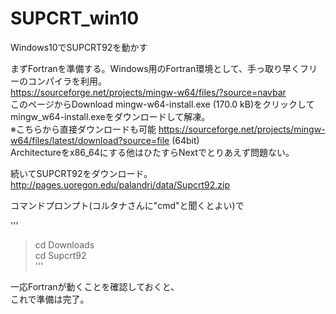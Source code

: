 # SUPCRT_win10

Windows10でSUPCRT92を動かす

まずFortranを準備する。Windows用のFortran環境として、手っ取り早くフリーのコンパイラを利用。  
https://sourceforge.net/projects/mingw-w64/files/?source=navbar  
このページからDownload mingw-w64-install.exe (170.0 kB)をクリックしてmingw_w64-install.exeをダウンロードして解凍。  
※こちらから直接ダウンロードも可能 https://sourceforge.net/projects/mingw-w64/files/latest/download?source=file (64bit)  
Architectureをx86_64にする他はひたすらNextでとりあえず問題ない。

続いてSUPCRT92をダウンロード。  
http://pages.uoregon.edu/palandri/data/Supcrt92.zip

コマンドプロンプト(コルタナさんに"cmd"と聞くとよい)で  

'''
>cd Downloads  
>cd Supcrt92  
'''

一応Fortranが動くことを確認しておくと、  
これで準備は完了。
